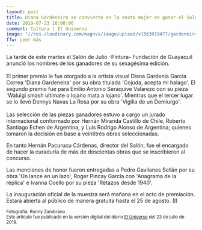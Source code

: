 ```yaml
---
layout: post
title: Diana Gardeneira se convierte en la sexta mujer en ganar el Salón de Julio
date: 2019-07-23 16:00:00
comment: Cultura | El Universo
image: "//res.cloudinary.com/magnvs/image/upload/v1563919477/gardeneira_mdg4uz.jpg"
ffw: Leer más  
---
```

La tarde de este martes el Salón de Julio -Pintura- Fundación de Guayaquil anunció los nombres de los ganadores de su sexagésima edición.<br /><br />El primer premio le fue otorgado a la artista visual Diana Gardenia García Correa 'Diana Gardeneira' por su obra titulada 'Cojuda, acepta mi halago'. El segundo premio fue para Emilio Antonio Seraquive Valarezo con su pieza 'Waluigi smash ultímate o lojano mata a lojano'. Mientras que el tercer lugar se lo llevó Dennys Navas La Rosa por su obra 'Vigilia de un Demiurgo'.<br /><br />Las selección de las piezas ganadores estuvo a cargo un jurado internacional conformado por Hernán Miranda Castillo de Chile, Roberto Santiago Echen de Argentina, y Luis Rodrigo Alonso de Argentina; quienes tomaron la decisión en base a veintitrés obras seleccionadas.  

En tanto Hernán Pacurucu Cárdenas, director del Salón, fue el encargado de hacer la curaduría de más de doscientas obras que se inscribieron al concurso. 

Las menciones de honor fueron entregadas a Pedro Gavilanes Sellán por su obra 'Un lance en un lazo', Roger Pincay García con 'Anagrama de la réplica' e Ivanna Coello por su pieza 'Retazos desde 1940'. 

La inauguración oficial de la muestra será mañana en el acto de premiación. Estará abierta al público de manera gratuita hasta el 25 de agosto. (I)  

<small>Fotografía: Ronny Zambrano<br />Este artículo fue publicado en la versión digital del diario [El Universo](//www.eluniverso.com/entretenimiento/2019/07/23/nota/7439043/diana-garcia-se-convierte-sexta-mujer-ganar-salon-julio) del 23 de julio de 2019.</small>
